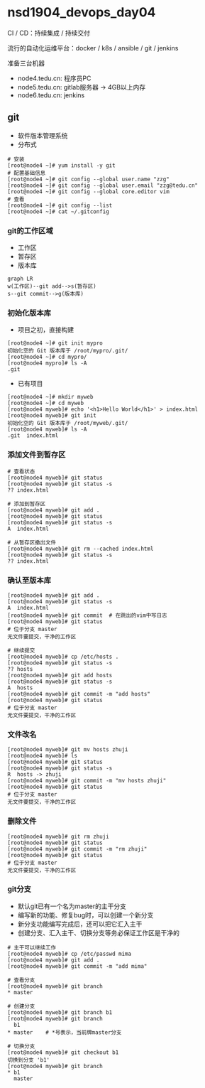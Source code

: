 # nsd1904_devops_day04

CI / CD：持续集成 / 持续交付

流行的自动化运维平台：docker / k8s / ansible / git / jenkins

准备三台机器

- node4.tedu.cn: 程序员PC
- node5.tedu.cn: gitlab服务器  -> 4GB以上内存
- node6.tedu.cn: jenkins

## git

- 软件版本管理系统
- 分布式

```shell
# 安装
[root@node4 ~]# yum install -y git
# 配置基础信息
[root@node4 ~]# git config --global user.name "zzg"
[root@node4 ~]# git config --global user.email "zzg@tedu.cn"
[root@node4 ~]# git config --global core.editor vim
# 查看
[root@node4 ~]# git config --list
[root@node4 ~]# cat ~/.gitconfig 
```

### git的工作区域

- 工作区
- 暂存区
- 版本库

```mermaid
graph LR
w(工作区)--git add-->s(暂存区)
s--git commit-->g(版本库)
```

### 初始化版本库

- 项目之初，直接构建

```shell
[root@node4 ~]# git init mypro
初始化空的 Git 版本库于 /root/mypro/.git/
[root@node4 ~]# cd mypro/
[root@node4 mypro]# ls -A
.git
```

- 已有项目

```shell
[root@node4 ~]# mkdir myweb
[root@node4 ~]# cd myweb
[root@node4 myweb]# echo '<h1>Hello World</h1>' > index.html
[root@node4 myweb]# git init
初始化空的 Git 版本库于 /root/myweb/.git/
[root@node4 myweb]# ls -A
.git  index.html
```

### 添加文件到暂存区

```shell
# 查看状态
[root@node4 myweb]# git status
[root@node4 myweb]# git status -s
?? index.html

# 添加到暂存区
[root@node4 myweb]# git add .
[root@node4 myweb]# git status
[root@node4 myweb]# git status -s
A  index.html

# 从暂存区撤出文件
[root@node4 myweb]# git rm --cached index.html 
[root@node4 myweb]# git status -s
?? index.html
```

### 确认至版本库

```shell
[root@node4 myweb]# git add .
[root@node4 myweb]# git status -s
A  index.html
[root@node4 myweb]# git commit  # 在跳出的vim中写日志
[root@node4 myweb]# git status
# 位于分支 master
无文件要提交，干净的工作区

# 继续提交
[root@node4 myweb]# cp /etc/hosts .
[root@node4 myweb]# git status -s
?? hosts
[root@node4 myweb]# git add hosts 
[root@node4 myweb]# git status -s
A  hosts
[root@node4 myweb]# git commit -m "add hosts"
[root@node4 myweb]# git status
# 位于分支 master
无文件要提交，干净的工作区
```

### 文件改名

```shell
[root@node4 myweb]# git mv hosts zhuji
[root@node4 myweb]# ls
[root@node4 myweb]# git status
[root@node4 myweb]# git status -s
R  hosts -> zhuji
[root@node4 myweb]# git commit -m "mv hosts zhuji"
[root@node4 myweb]# git status
# 位于分支 master
无文件要提交，干净的工作区
```

### 删除文件

```shell
[root@node4 myweb]# git rm zhuji 
[root@node4 myweb]# git status
[root@node4 myweb]# git commit -m "rm zhuji"
[root@node4 myweb]# git status
# 位于分支 master
无文件要提交，干净的工作区
```

### git分支

- 默认git已有一个名为master的主干分支
- 编写新的功能、修复bug时，可以创建一个新分支
- 新分支功能编写完成后，还可以把它汇入主干
- 创建分支、汇入主干、切换分支等务必保证工作区是干净的

```shell
# 主干可以继续工作
[root@node4 myweb]# cp /etc/passwd mima
[root@node4 myweb]# git add .
[root@node4 myweb]# git commit -m "add mima"

# 查看分支
[root@node4 myweb]# git branch
* master

# 创建分支
[root@node4 myweb]# git branch b1
[root@node4 myweb]# git branch
  b1
* master    # *号表示，当前牌master分支

# 切换分支
[root@node4 myweb]# git checkout b1
切换到分支 'b1'
[root@node4 myweb]# git branch
* b1
  master

```

















